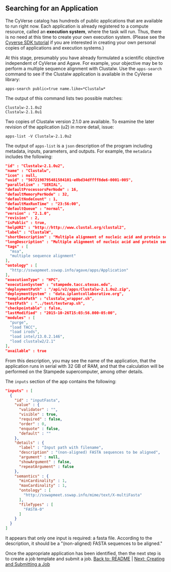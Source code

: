## Searching for an Application

The CyVerse catalog has hundreds of public applications that are available to run right now.
Each application is already registered to a compute resource, called an **execution system**, where the task will run.
Thus, there is no need at this time to create your own execution system.
(Please see the [Cyverse SDK tutorial](https://github.com/iPlantCollaborativeOpenSource/cyverse-sdk) if you are interested in creating your own personal copies of applications and execution systems.)

At this stage, presumably you have already formulated a scientific objective independent of CyVerse and Agave.
For example, your objective may be to perform a multiple sequence alignment with Clustalw.
Use the `apps-search` command to see if the Clustalw application is available in the CyVerse library: 

```apps-search public=true name.like=*Clustalw*```

The output of this command lists two possible matches:

```
Clustalw-2.1.0u2
Clustalw-2.1.0u1
```

Two copies of Clustalw version 2.1.0 are available.
To examine the later revision of the application (u2) in more detail, issue:

```apps-list -V Clustalw-2.1.0u2```

The output of `apps-list` is a `json` description of the program including metadata, inputs, parameters, and outputs.
For example, the `metadata` includes the following:

```json
"id" : "Clustalw-2.1.0u2",
"name" : "Clustalw",
"icon" : null,
"uuid" : "5672198795481584101-e0bd34dffff8de6-0001-005",
"parallelism" : "SERIAL",
"defaultProcessorsPerNode" : 16,
"defaultMemoryPerNode" : 32,
"defaultNodeCount" : 1,
"defaultMaxRunTime" : "23:56:00",
"defaultQueue" : "normal",
"version" : "2.1.0",
"revision" : 2,
"isPublic" : true,
"helpURI" : "http://http://www.clustal.org/clustal2",
"label" : "ClustalW",
"shortDescription" : "Multiple alignment of nucleic acid and protein sequences",
"longDescription" : "Multiple alignment of nucleic acid and protein sequences", 
"tags" : [
  "msa",
  "multiple sequence alignment"
],
"ontology" : [
  "http://sswapmeet.sswap.info/agave/apps/Application"
],
"executionType" : "HPC",
"executionSystem" : "stampede.tacc.utexas.edu",
"deploymentPath" : "/api/v2/apps/Clustalw-2.1.0u2.zip",
"deploymentSystem" : "data.iplantcollaborative.org",
"templatePath" : "clustalw_wrapper.sh",
"testPath" : "../test/testwrap.sh",
"checkpointable" : false,
"lastModified" : "2015-10-26T15:03:56.000-05:00",
"modules" : [
  "purge",
  "load TACC",
  "load irods",
  "load intel/13.0.2.146",
  "load clustalw2/2.1"
],
"available" : true
```

From this description, you may see the name of the application, that the application runs in serial with 32 GB of RAM, and that the calculation will be performed on the Stampede supercomputer, among other details.

The `inputs` section of the app contains the following:

```json
"inputs" : [
  {
    "id" : "inputFasta",
    "value" : {
      "validator" : "",
      "visible" : true,
      "required" : false,
      "order" : 0,
      "enquote" : false,
      "default" : ""
    },
    "details" : {
      "label" : "Input path with filename",
      "description" : "(non-aligned) FASTA sequences to be aligned",
      "argument" : null,
      "showArgument" : false,
      "repeatArgument" : false
    },
    "semantics" : {
      "minCardinality" : 1,
      "maxCardinality" : 1,
      "ontology" : [
        "http://sswapmeet.sswap.info/mime/text/X-multiFasta"
      ],
      "fileTypes" : [
        "FASTA-0"
      ]
    }
  }
]
```

It appears that only one input is required: a fasta file.
According to the description, it should be a "(non-aligned) FASTA sequences to be aligned."

Once the appropriate application has been identified, then the next step is to create a job template and submit a job.
[Back to: README](../README.md) | [Next: Creating and Submitting a Job](creating_submitting_jobs.md)
